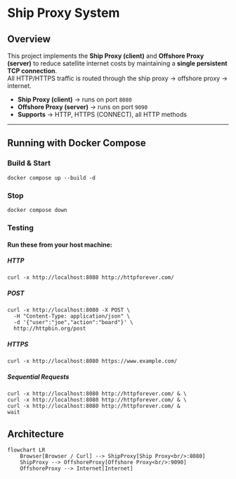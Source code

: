 # Ship Proxy System

## Overview
This project implements the **Ship Proxy (client)** and **Offshore Proxy (server)** to reduce satellite internet costs by maintaining a **single persistent TCP connection**.  
All HTTP/HTTPS traffic is routed through the ship proxy → offshore proxy → internet.

- **Ship Proxy (client)** → runs on port `8080`  
- **Offshore Proxy (server)** → runs on port `9090`  
- **Supports** → HTTP, HTTPS (CONNECT), all HTTP methods  

---

## Running with Docker Compose

### Build & Start
```
docker compose up --build -d
```

### Stop
```
docker compose down
```
### Testing

#### Run these from your host machine:

##### HTTP
```
curl -x http://localhost:8080 http://httpforever.com/
```
##### POST
```
curl -x http://localhost:8080 -X POST \
  -H "Content-Type: application/json" \
  -d '{"user":"joe","action":"board"}' \
  http://httpbin.org/post
```
##### HTTPS
```
curl -x http://localhost:8080 https://www.example.com/
```
##### Sequential Requests
```
curl -x http://localhost:8080 http://httpforever.com/ & \
curl -x http://localhost:8080 http://httpforever.com/ & \
curl -x http://localhost:8080 http://httpforever.com/ &
wait
```

## Architecture

```mermaid
flowchart LR
    Browser[Browser / Curl] --> ShipProxy[Ship Proxy<br/>:8080]
    ShipProxy --> OffshoreProxy[Offshore Proxy<br/>:9090]
    OffshoreProxy --> Internet[Internet]
```
